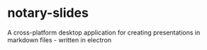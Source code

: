 # notary-slides
A cross-platform desktop application for creating presentations in markdown files - written in electron
